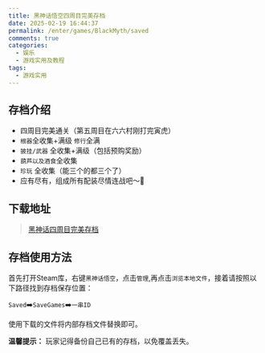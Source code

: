 ```yaml
---
title: 黑神话悟空四周目完美存档
date: 2025-02-19 16:44:37
permalink: /enter/games/BlackMyth/saved
comments: true
categories:
  - 娱乐
  - 游戏实用及教程
tags:
  - 游戏实用
---
```

## 存档介绍
- 四周目完美通关（第五周目在六六村刚打完寅虎）
- `根器`全收集+满级 `修行`全满 
- `披挂/武器` 全收集+满级（包括预购奖励）
- `葫芦以及酒食`全收集
- `珍玩` 全收集（能三个的都三个了）
- 应有尽有，组成所有配装尽情连战吧～🐒

## 下载地址
>[黑神话四周目完美存档](https://wwff.lanzouk.com/izE972ocgn8b)

## 存档使用方法
首先打开Steam库，右键`黑神话悟空`，点击`管理`,再点击`浏览本地文件`，接着请按照以下路径找到存档保存位置：


`Saved`➡️`SaveGames`➡️`一串ID`

使用下载的文件将内部存档文件替换即可。

**温馨提示：** 玩家记得备份自己已有的存档，以免覆盖丢失。

